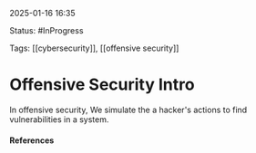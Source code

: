 
2025-01-16 16:35

Status: #InProgress

Tags: [[cybersecurity]], [[offensive security]] 

# Offensive Security Intro

In offensive security, We simulate the a hacker's actions to find vulnerabilities in a system.





#### References
